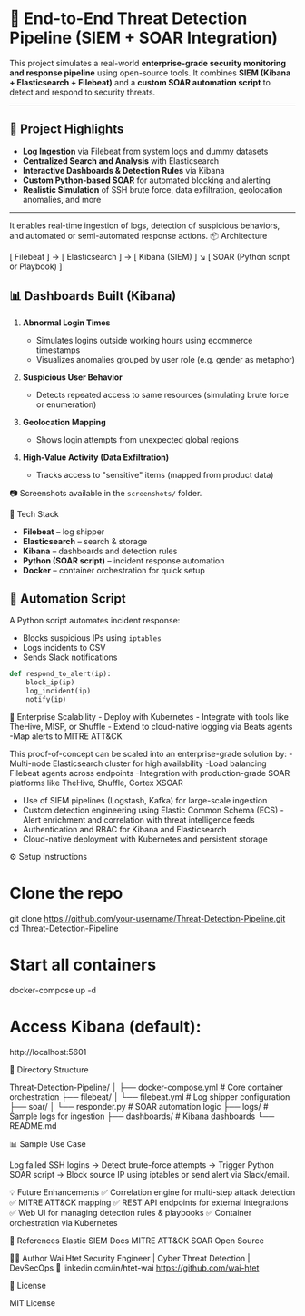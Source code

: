 # 🚨 End-to-End Threat Detection Pipeline (SIEM + SOAR Integration)

This project simulates a real-world **enterprise-grade security monitoring and response pipeline** using open-source tools. It combines **SIEM (Kibana + Elasticsearch + Filebeat)** and a **custom SOAR automation script** to detect and respond to security threats.

---

## 🧠 Project Highlights

- **Log Ingestion** via Filebeat from system logs and dummy datasets
- **Centralized Search and Analysis** with Elasticsearch
- **Interactive Dashboards & Detection Rules** via Kibana
- **Custom Python-based SOAR** for automated blocking and alerting
- **Realistic Simulation** of SSH brute force, data exfiltration, geolocation anomalies, and more

---
It enables real-time ingestion of logs, detection of suspicious behaviors, and automated or semi-automated response actions.
📦 Architecture

[ Filebeat ] → [ Elasticsearch ] → [ Kibana (SIEM) ]
                                  ↘
                               [ SOAR (Python script or Playbook) ]

## 📊 Dashboards Built (Kibana)

1. **Abnormal Login Times**
   - Simulates logins outside working hours using ecommerce timestamps
   - Visualizes anomalies grouped by user role (e.g. gender as metaphor)

2. **Suspicious User Behavior**
   - Detects repeated access to same resources (simulating brute force or enumeration)

3. **Geolocation Mapping**
   - Shows login attempts from unexpected global regions

4. **High-Value Activity (Data Exfiltration)**
   - Tracks access to "sensitive" items (mapped from product data)

📷 Screenshots available in the `screenshots/` folder.


🧰 Tech Stack

- **Filebeat** – log shipper
- **Elasticsearch** – search & storage
- **Kibana** – dashboards and detection rules
- **Python (SOAR script)** – incident response automation
- **Docker** – container orchestration for quick setup

## 🔁 Automation Script

A Python script automates incident response:
- Blocks suspicious IPs using `iptables`
- Logs incidents to CSV
- Sends Slack notifications

```python
def respond_to_alert(ip):
    block_ip(ip)
    log_incident(ip)
    notify(ip)

```
 🔭 Enterprise Scalability
    - Deploy with Kubernetes
    - Integrate with tools like TheHive, MISP, or Shuffle
    - Extend to cloud-native logging via Beats agents
    -Map alerts to MITRE ATT&CK

This proof-of-concept can be scaled into an enterprise-grade solution by:
  -Multi-node Elasticsearch cluster for high availability
   -Load balancing Filebeat agents across endpoints
  -Integration with production-grade SOAR platforms like TheHive, Shuffle, Cortex XSOAR
  - Use of SIEM pipelines (Logstash, Kafka) for large-scale ingestion
   - Custom detection engineering using Elastic Common Schema (ECS)
    - Alert enrichment and correlation with threat intelligence feeds
   - Authentication and RBAC for Kibana and Elasticsearch
  - Cloud-native deployment with Kubernetes and persistent storage

⚙️ Setup Instructions

# Clone the repo
git clone https://github.com/your-username/Threat-Detection-Pipeline.git
cd Threat-Detection-Pipeline

# Start all containers
docker-compose up -d

# Access Kibana (default):
http://localhost:5601

📂 Directory Structure

Threat-Detection-Pipeline/
│
├── docker-compose.yml       # Core container orchestration
├── filebeat/
│   └── filebeat.yml         # Log shipper configuration
├── soar/
│   └── responder.py         # SOAR automation logic
├── logs/                    # Sample logs for ingestion
├── dashboards/              # Kibana dashboards
└── README.md

📊 Sample Use Case

  Log failed SSH logins → Detect brute-force attempts → Trigger Python SOAR script → Block source IP using iptables or send alert via Slack/email.

💡 Future Enhancements
    ✅ Correlation engine for multi-step attack detection
    ✅ MITRE ATT&CK mapping
    ✅ REST API endpoints for external integrations
    ✅ Web UI for managing detection rules & playbooks
    ✅ Container orchestration via Kubernetes

📎 References
   Elastic SIEM Docs
    MITRE ATT&CK
    SOAR Open Source


 👨‍💻 Author
Wai Htet
Security Engineer | Cyber Threat Detection | DevSecOps
🔗 linkedin.com/in/htet-wai
https://github.com/wai-htet


📜 License

MIT License

